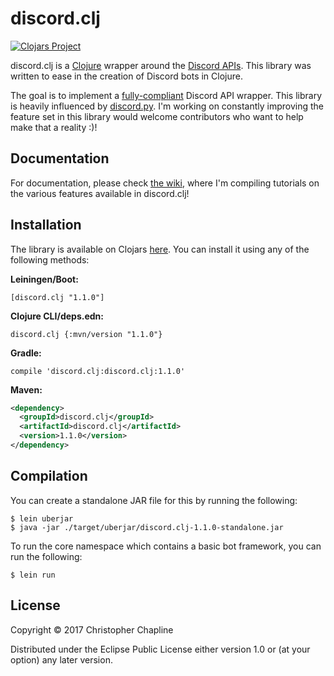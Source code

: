 # discord.clj

[![Clojars Project](https://img.shields.io/clojars/v/discord.clj.svg)](https://clojars.org/discord.clj)

discord.clj is a [Clojure](https://clojure.org/) wrapper around the [Discord
APIs](https://discordapp.com/developers/docs/intro). This library was written to ease in the
creation of Discord bots in Clojure.

The goal is to implement a [fully-compliant](https://gist.github.com/meew0/bbbbd5348967dee5f7e84c0cd58983fd) Discord API wrapper. This library is heavily influenced by [discord.py](https://github.com/Rapptz/discord.py). I'm working on constantly improving the feature set in this library would welcome contributors who want to help make that a reality :)!

## Documentation

For documentation, please check [the wiki](https://github.com/gizmo385/discord.clj/wiki), where I'm compiling tutorials on the various features available in discord.clj!

## Installation

The library is available on Clojars [here](https://clojars.org/discord.clj). You can install it using any of the following methods:

**Leiningen/Boot:**

```[discord.clj "1.1.0"]```

**Clojure CLI/deps.edn:**

```discord.clj {:mvn/version "1.1.0"}```

**Gradle:**

```compile 'discord.clj:discord.clj:1.1.0'```

**Maven:**

```xml
<dependency>
  <groupId>discord.clj</groupId>
  <artifactId>discord.clj</artifactId>
  <version>1.1.0</version>
</dependency>
```

## Compilation

You can create a standalone JAR file for this by running the following:

```Shell
$ lein uberjar
$ java -jar ./target/uberjar/discord.clj-1.1.0-standalone.jar
```

To run the core namespace which contains a basic bot framework, you can run the following:

```Shell
$ lein run
```


## License

Copyright © 2017 Christopher Chapline

Distributed under the Eclipse Public License either version 1.0 or (at
your option) any later version.
